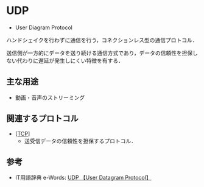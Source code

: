 # UDP

- User Diagram Protocol

ハンドシェイクを行わずに通信を行う，コネクションレス型の通信プロトコル．

送信側が一方的にデータを送り続ける通信方式であり，データの信頼性を担保しない代わりに遅延が発生しにくい特徴を有する．

## 主な用途
- 動画・音声のストリーミング

## 関連するプロトコル
- [[TCP]]
  - 送受信データの信頼性を担保するプロトコル．

## 参考
- IT用語辞典 e-Words: [UDP 【User Datagram Protocol】](https://e-words.jp/w/UDP.html)

[//begin]: # "Autogenerated link references for markdown compatibility"
[TCP]: TCP.md "TCP"
[//end]: # "Autogenerated link references"